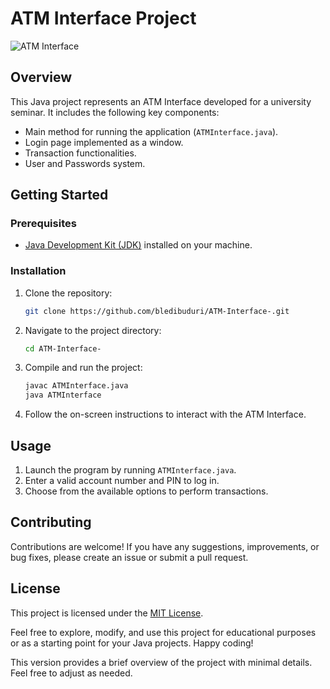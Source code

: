 
# ATM Interface Project

![ATM Interface](https://github.com/bledibuduri/ATM-Interface-/blob/main/ATM%20Interface.png)

## Overview

This Java project represents an ATM Interface developed for a university seminar. It includes the following key components:

- Main method for running the application (`ATMInterface.java`).
- Login page implemented as a window.
- Transaction functionalities.
- User and Passwords system.

## Getting Started

### Prerequisites

- [Java Development Kit (JDK)](https://www.oracle.com/java/technologies/javase-downloads.html) installed on your machine.

### Installation

1. Clone the repository:

   ```bash
   git clone https://github.com/bledibuduri/ATM-Interface-.git
   ```

2. Navigate to the project directory:

   ```bash
   cd ATM-Interface-
   ```

3. Compile and run the project:

   ```bash
   javac ATMInterface.java
   java ATMInterface
   ```

4. Follow the on-screen instructions to interact with the ATM Interface.

## Usage

1. Launch the program by running `ATMInterface.java`.
2. Enter a valid account number and PIN to log in.
3. Choose from the available options to perform transactions.

## Contributing

Contributions are welcome! If you have any suggestions, improvements, or bug fixes, please create an issue or submit a pull request.

## License

This project is licensed under the [MIT License](LICENSE).

Feel free to explore, modify, and use this project for educational purposes or as a starting point for your Java projects. Happy coding!


This version provides a brief overview of the project with minimal details. Feel free to adjust as needed.
